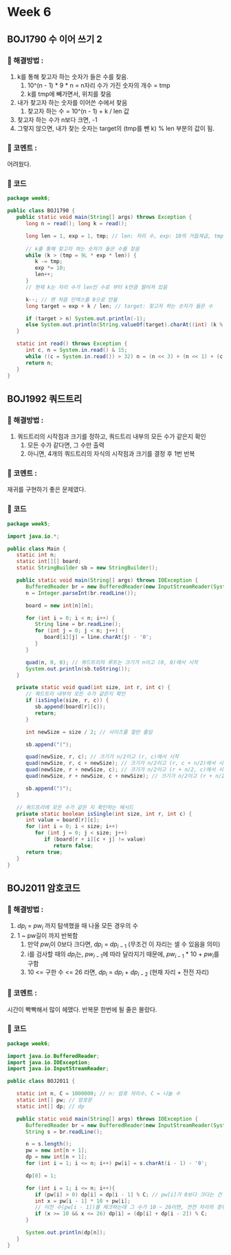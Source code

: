 # Week 6
## BOJ1790 수 이어 쓰기 2
### 🎈 해결방법 :
1. k를 통해 찾고자 하는 숫자가 들은 수를 찾음.
   1. 10^(n - 1) * 9 * n = n자리 수가 가진 숫자의 개수 = tmp
   2. k를 tmp에 빼가면서, 위치를 찾음
2. 내가 찾고자 하는 숫자를 이어쓴 수에서 찾음
   1. 찾고자 하는 수 = 10^(n - 1) + k / len 값
3. 찾고자 하는 수가 n보다 크면, -1
4. 그렇지 않으면, 내가 찾는 숫자는 target의 (tmp를 뺀 k) % len 부분의 값이 됨.

### 💬 코멘트 :
어려웠다.

### 📄 코드
```java
package week6;

public class BOJ1790 {
   public static void main(String[] args) throws Exception {
      long n = read(); long k = read();

      long len = 1, exp = 1, tmp; // len: 자리 수, exp: 10의 거듭제곱, tmp: 뺼 숫자
      
      // k를 통해 찾고자 하는 숫자가 들은 수를 찾음
      while (k > (tmp = 9L * exp * len)) {
         k -= tmp;
         exp *= 10;
         len++;
      }
      // 현재 k는 자리 수가 len인 수로 부터 k만큼 떨어져 있음

      k--; // 맨 처음 인덱스를 0으로 만듦
      long target = exp + k / len; // target: 찾고자 하는 숫자가 들은 수

      if (target > n) System.out.println(-1);
      else System.out.println(String.valueOf(target).charAt((int) (k % len)));
   }

   static int read() throws Exception {
      int c, n = System.in.read() & 15;
      while ((c = System.in.read()) > 32) n = (n << 3) + (n << 1) + (c & 15);
      return n;
   }
}
```

## BOJ1992 쿼드트리
### 🎈 해결방법 :
1. 쿼드트리의 시작점과 크기를 정하고, 쿼드트리 내부의 모든 수가 같은지 확인
   1. 모든 수가 같다면, 그 수만 출력
   2. 아니면, 4개의 쿼드트리의 자식의 시작점과 크기를 결정 후 1번 반복

### 💬 코멘트 :
재귀를 구현하기 좋은 문제였다.

### 📄 코드
```java
package week5;

import java.io.*;

public class Main {
   static int n;
   static int[][] board;
   static StringBuilder sb = new StringBuilder();

   public static void main(String[] args) throws IOException {
      BufferedReader br = new BufferedReader(new InputStreamReader(System.in));
      n = Integer.parseInt(br.readLine());

      board = new int[n][n];

      for (int i = 0; i < n; i++) {
         String line = br.readLine();
         for (int j = 0; j < n; j++) {
            board[i][j] = line.charAt(j) - '0';
         }
      }

      quad(n, 0, 0); // 쿼드트리의 루트는 크기가 n이고 (0, 0)에서 시작
      System.out.println(sb.toString());
   }

   private static void quad(int size, int r, int c) {
      // 쿼드트리 내부의 모든 수가 같은지 확인
      if (isSingle(size, r, c)) {
         sb.append(board[r][c]);
         return;
      }

      int newSize = size / 2; // 사이즈를 절반 줄임

      sb.append("(");

      quad(newSize, r, c); // 크기가 n/2이고 (r, c)에서 시작
      quad(newSize, r, c + newSize); // 크기가 n/2이고 (r, c + n/2)에서 시작
      quad(newSize, r + newSize, c); // 크기가 n/2이고 (r + n/2, c)에서 시작
      quad(newSize, r + newSize, c + newSize); // 크기가 n/2이고 (r + n/2, c + n/2)에서 시작

      sb.append(")");
   }

   // 쿼드트리에 모든 수가 같은 지 확인하는 메서드
   private static boolean isSingle(int size, int r, int c) {
      int value = board[r][c];
      for (int i = 0; i < size; i++)
         for (int j = 0; j < size; j++)
            if (board[r + i][c + j] != value)
               return false;
      return true;
   }
}
```

## BOJ2011 암호코드
### 🎈 해결방법 :
1. $dp_{i}$ = $pw_{i}$ 까지 탐색했을 때 나올 모든 경우의 수
2. 1 ~ pw길이 까지 반복함
   1. 만약 $pw_{i}$이 0보다 크다면, $dp_{i}$ = $dp_{i-1}$ (무조건 이 자리는 셀 수 있음을 의미)
   2. i를 검사할 때의 $dp_{i}$는, $pw_{i-1}$에 따라 달라지기 때문에, $pw_{i-1}$ * 10 + $pw_{i}$를 구함
   3. 10 <= 구한 수 <= 26 라면, $dp_{i}$ = $dp_{i}$ + $dp_{i-2}$ (현재 자리 + 전전 자리)

### 💬 코멘트 :
시간이 빡빡해서 많이 헤맸다. 반복문 한번에 될 줄은 몰랐다.

### 📄 코드
```java
package week6;

import java.io.BufferedReader;
import java.io.IOException;
import java.io.InputStreamReader;

public class BOJ2011 {

   static int n, C = 1000000; // n: 암호 자리수, C = 나눌 수
   static int[] pw; // 암호문
   static int[] dp; // dp

   public static void main(String[] args) throws IOException {
      BufferedReader br = new BufferedReader(new InputStreamReader(System.in));
      String s = br.readLine();

      n = s.length();
      pw = new int[n + 1];
      dp = new int[n + 1];
      for (int i = 1; i <= n; i++) pw[i] = s.charAt(i - 1) - '0';

      dp[0] = 1;

      for (int i = 1; i <= n; i++){
         if (pw[i] > 0) dp[i] = dp[i - 1] % C; // pw[i]가 0보다 크다는 건 무조건 이 자리는 셀 수 있음을 의미
         int x = pw[i - 1] * 10 + pw[i];
         // 이전 수(pw[i - 1])를 체크하는데 그 수가 10 ~ 26이면, 전전 자리의 경우의 수 + 현재 이 자리의 경우의 수
         if (x >= 10 && x <= 26) dp[i] = (dp[i] + dp[i - 2]) % C;
      }

      System.out.println(dp[n]);
   }
}
```
